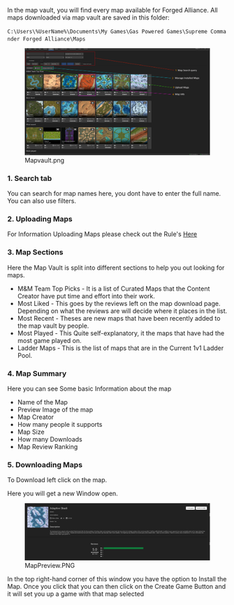 In the map vault, you will find every map available for Forged Alliance.
All maps downloaded via map vault are saved in this folder:

`C:\Users\%UserName%\Documents\My Games\Gas Powered Games\Supreme Commander Forged Alliance\Maps`

<figure>
<img src="Mapvault.png" title="Mapvault.png" width="1200" alt="Mapvault.png" /><figcaption aria-hidden="true">Mapvault.png</figcaption>
</figure>

### 1. Search tab

You can search for map names here, you dont have to enter the full name.
You can also use filters.

### 2. Uploading Maps

For Information Uploading Maps please check out the Rule's
[Here](https://forums.faforever.com/viewtopic.php?f=2&t=17873)

### 3. Map Sections

Here the Map Vault is split into different sections to help you out
looking for maps.

-   M&M Team Top Picks - It is a list of Curated Maps that the Content
    Creator have put time and effort into their work.
-   Most Liked - This goes by the reviews left on the map download page.
    Depending on what the reviews are will decide where it places in the
    list.
-   Most Recent - Theses are new maps that have been recently added to
    the map vault by people.
-   Most Played - This Quite self-explanatory, it the maps that have had
    the most game played on.
-   Ladder Maps - This is the list of maps that are in the Current 1v1
    Ladder Pool.

### 4. Map Summary

Here you can see Some basic Information about the map

-   Name of the Map
-   Preview Image of the map
-   Map Creator
-   How many people it supports
-   Map Size
-   How many Downloads
-   Map Review Ranking

### 5. Downloading Maps

To Download left click on the map.

Here you will get a new Window open.

<figure>
<img src="MapPreview.PNG" title="MapPreview.PNG" width="1000" alt="MapPreview.PNG" /><figcaption aria-hidden="true">MapPreview.PNG</figcaption>
</figure>

In the top right-hand corner of this window you have the option to
Install the Map. Once you click that you can then click on the Create
Game Button and it will set you up a game with that map selected
